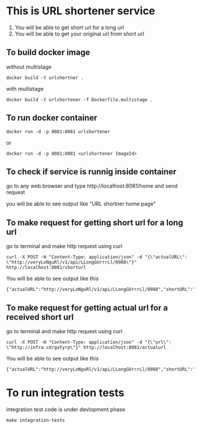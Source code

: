 # This is URL shortener service

1. You will be able to get short url for a long url
2. You will be able to get your original url from short url


## To build docker image
without multistage

    docker build -t urlshortner .

with mulitstage

    docker build -t urlshortener -f Dockerfile.multistage .


## To run docker container 
    
    docker run -d -p 8081:8081 urlshortener

or
    
    docker run -d -p 8081:8081 <urlshortener ImageId>


## To check if service is runnig inside container
go to any web browser and type http://localhost:8081/home and send request 

you will be able to see output like "URL shortner home page"


## To make request for getting short url for a long url

go to terminal and make http request using curl
    
    curl -X POST -H "Content-Type: application/json" -d "{\"actualURL\": \"http://veryLoNguRl/v1/api/LLongGUrrrLl/8988\"}" http://localhost:8081/shorturl

You will be able to see output like this 
    
    {"actualURL":"http://veryLoNguRl/v1/api/LLongGUrrrLl/8988","shortURL":"http://infra.cd/b2hSBS"}


## To make request for getting actual url for a received short url

go to terminal and make http request using curl

    curl -X POST -H "Content-Type: application/json" -d "{\"url\": \"http://infra.cd/gaYyrp\"}" http://localhost:8081/actualurl

You will be able to see output like this 

    {"actualURL":"http://veryLoNguRl/v1/api/LLongGUrrrLl/8988","shortURL":"http://infra.cd/gaYyrp"}




# To run integration tests

integration test code is under devlopment phase 

    make integration-tests

